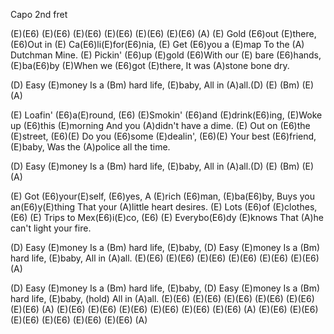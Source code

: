 Capo 2nd fret

(E)(E6) (E)(E6) (E)(E6) (E)(E6) (E)(E6) (E)(E6) (A)
(E) Gold (E6)out (E)there,
(E6)Out in (E) Ca(E6)li(E)for(E6)nia,
(E) Get (E6)you a (E)map
To the (A) Dutchman Mine.
(E) Pickin' (E6)up (E)gold
(E6)With our (E) bare (E6)hands, (E)ba(E6)by
(E)When we (E6)got (E)there,
It was (A)stone bone dry.

(D) Easy (E)money
Is a (Bm) hard life, (E)baby,
All in (A)all.(D) (E) (Bm) (E) (A)

(E) Loafin' (E6)a(E)round, (E6)
(E)Smokin' (E6)and (E)drink(E6)ing,
(E)Woke up (E6)this (E)morning
And you (A)didn't have a dime.
(E) Out on (E6)the (E)street, (E6)(E)
Do you (E6)some (E)dealin', (E6)(E)
Your best (E6)friend, (E)baby,
Was the (A)police all the time.

(D) Easy (E)money
Is a (Bm) hard life, (E)baby,
All in (A)all.(D) (E) (Bm) (E) (A)

(E) Got (E6)your(E)self, (E6)yes,
A (E)rich (E6)man, (E)ba(E6)by,
Buys you an(E6)y(E)thing
That your (A)little heart desires.
(E) Lots (E6)of (E)clothes, (E6) (E)
Trips to Mex(E6)i(E)co, (E6) (E)
Everybo(E6)dy (E)knows
That (A)he can't light your fire.

(D) Easy (E)money
Is a (Bm) hard life, (E)baby,
(D) Easy (E)money
Is a (Bm) hard life, (E)baby,
All in (A)all.
(E)(E6) (E)(E6) (E)(E6) (E)(E6) (E)(E6) (E)(E6) (A)

(D) Easy (E)money
Is a (Bm) hard life, (E)baby,
(D) Easy (E)money
Is a (Bm) hard life, (E)baby, (hold)
All in (A)all.
(E)(E6) (E)(E6) (E)(E6) (E)(E6) (E)(E6) (E)(E6) (A)
(E)(E6) (E)(E6) (E)(E6) (E)(E6) (E)(E6) (E)(E6) (A)
(E)(E6) (E)(E6) (E)(E6) (E)(E6) (E)(E6) (E)(E6) (A)
